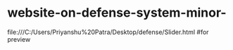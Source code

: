 # website-on-defense-system-minor-
file:///C:/Users/Priyanshu%20Patra/Desktop/defense/Slider.html          #for preview 
